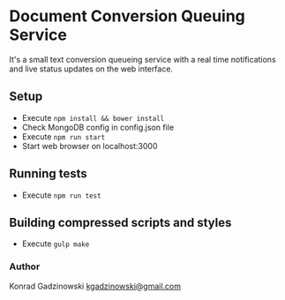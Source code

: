 # Document Conversion Queuing Service
It's a small text conversion queueing service with a real time notifications and live status updates on the web interface.  

## Setup
* Execute `npm install && bower install`
* Check MongoDB config in config.json file
* Execute `npm run start`
* Start web browser on localhost:3000

## Running tests
* Execute `npm run test`

## Building compressed scripts and styles
* Execute `gulp make`

### Author
Konrad Gadzinowski <kgadzinowski@gmail.com>
